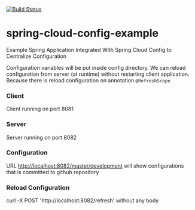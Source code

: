 [![Build Status](https://travis-ci.org/KNIGHTMASTER/spring-cloud-config-example.svg)](https://travis-ci.org/KNIGHTMASTER/spring-cloud-config-example)

# spring-cloud-config-example
Example Spring Application Integrated With Spring Cloud Config to Centralize Configuration

Configuration variables will be put inside config directory.
We can reload configuration from server (at runtime) without restarting client application. Because there is reload configuration on annotation `@RefreshScope`

### Client
Client running on port 8081

### Server
Server running on port 8082

### Configuration
URL [http://localhost:8082/master/development](http://localhost:8082/master/development) will show configurations that is committed to github repository

### Reload Configuration
curl -X POST 'http://localhost:8082/refresh' without any body